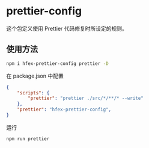 # prettier-config

这个包定义使用 Prettier 代码修复时所设定的规则。

## 使用方法

```bash
npm i hfex-prettier-config prettier -D
```

在 package.json 中配置

```json
{
    "scripts": {
        "prettier": "prettier ./src/*/**/* --write"
    },
    "prettier": "hfex-prettier-config",
}
```

运行
```bash
npm run prettier
```
